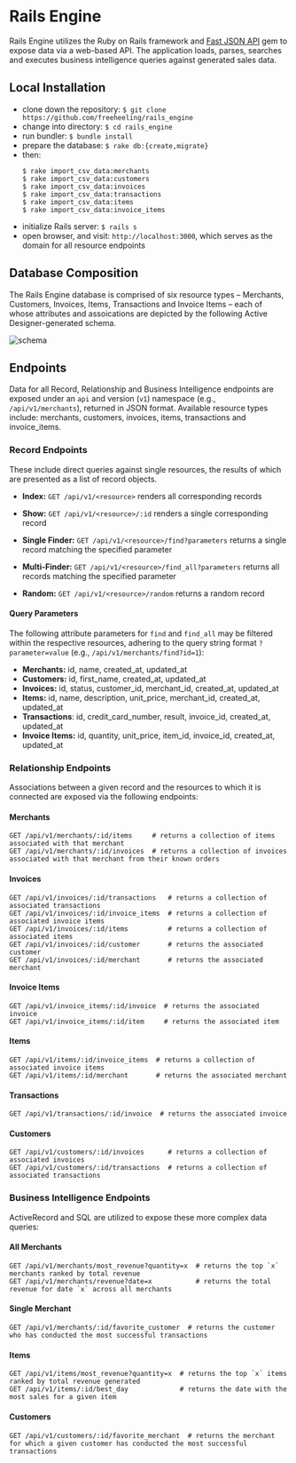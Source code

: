 # Rails Engine

Rails Engine utilizes the Ruby on Rails framework and [Fast JSON API](https://github.com/Netflix/fast_jsonapi) gem to expose data via a web-based API. The application loads, parses, searches and executes business intelligence queries against generated sales data.

## Local Installation

- clone down the repository: `$ git clone https://github.com/freeheeling/rails_engine`
- change into directory: `$ cd rails_engine`
- run bundler: `$ bundle install`
- prepare the database: `$ rake db:{create,migrate}` 
- then: 
  ```
  $ rake import_csv_data:merchants
  $ rake import_csv_data:customers
  $ rake import_csv_data:invoices
  $ rake import_csv_data:transactions
  $ rake import_csv_data:items
  $ rake import_csv_data:invoice_items
  ```
- initialize Rails server: `$ rails s`
- open browser, and visit: `http://localhost:3000`, which serves as the domain for all resource endpoints

## Database Composition

The Rails Engine database is comprised of six resource types – Merchants, Customers, Invoices, Items, Transactions and Invoice Items – each of whose attributes and assoications are depicted by the following Active Designer-generated schema.

![schema](https://user-images.githubusercontent.com/50811220/69841424-f4192f00-1256-11ea-8f62-e353af4d2d55.png)

## Endpoints

Data for all Record, Relationship and Business Intelligence endpoints are exposed under an `api` and version (`v1`) namespace (e.g., `/api/v1/merchants`), returned in JSON format. Available resource types include: merchants, customers, invoices, items, transactions and invoice_items.

### Record Endpoints

These include direct queries against single resources, the results of which are presented as a list of record objects. 

- **Index:** `GET /api/v1/<resource>` renders all corresponding records 

- **Show:** `GET /api/v1/<resource>/:id` renders a single corresponding record

- **Single Finder:** `GET /api/v1/<resource>/find?parameters` returns a single record matching the specified parameter

- **Multi-Finder:** `GET /api/v1/<resource>/find_all?parameters` returns all records matching the specified parameter

- **Random:** `GET /api/v1/<resource>/random` returns a random record

#### Query Parameters

The following attribute parameters for `find` and `find_all` may be filtered within the respective resources, adhering to the query string format `?parameter=value` (e.g., `/api/v1/merchants/find?id=1`):

- **Merchants:** id, name, created_at, updated_at
- **Customers:** id, first_name, created_at, updated_at
- **Invoices:** id, status, customer_id, merchant_id, created_at, updated_at
- **Items:** id, name, description, unit_price, merchant_id, created_at, updated_at
- **Transactions**: id, credit_card_number, result, invoice_id, created_at, updated_at
- **Invoice Items:** id, quantity, unit_price, item_id, invoice_id, created_at, updated_at

### Relationship Endpoints

Associations between a given record and the resources to which it is connected are exposed via the following endpoints: 

#### Merchants
```
GET /api/v1/merchants/:id/items     # returns a collection of items associated with that merchant
GET /api/v1/merchants/:id/invoices  # returns a collection of invoices associated with that merchant from their known orders
```
#### Invoices
```
GET /api/v1/invoices/:id/transactions   # returns a collection of associated transactions
GET /api/v1/invoices/:id/invoice_items  # returns a collection of associated invoice items
GET /api/v1/invoices/:id/items          # returns a collection of associated items
GET /api/v1/invoices/:id/customer       # returns the associated customer
GET /api/v1/invoices/:id/merchant       # returns the associated merchant
```
#### Invoice Items
```
GET /api/v1/invoice_items/:id/invoice  # returns the associated invoice
GET /api/v1/invoice_items/:id/item     # returns the associated item
```
#### Items
```
GET /api/v1/items/:id/invoice_items  # returns a collection of associated invoice items
GET /api/v1/items/:id/merchant       # returns the associated merchant
```
#### Transactions
```
GET /api/v1/transactions/:id/invoice  # returns the associated invoice
```
#### Customers
```
GET /api/v1/customers/:id/invoices      # returns a collection of associated invoices
GET /api/v1/customers/:id/transactions  # returns a collection of associated transactions
```
### Business Intelligence Endpoints

ActiveRecord and SQL are utilized to expose these more complex data queries:

#### All Merchants
```
GET /api/v1/merchants/most_revenue?quantity=x  # returns the top `x` merchants ranked by total revenue
GET /api/v1/merchants/revenue?date=x           # returns the total revenue for date `x` across all merchants
```
#### Single Merchant
```
GET /api/v1/merchants/:id/favorite_customer  # returns the customer who has conducted the most successful transactions
```
#### Items
```
GET /api/v1/items/most_revenue?quantity=x  # returns the top `x` items ranked by total revenue generated
GET /api/v1/items/:id/best_day             # returns the date with the most sales for a given item
```
#### Customers
```
GET /api/v1/customers/:id/favorite_merchant  # returns the merchant for which a given customer has conducted the most successful transactions
```
